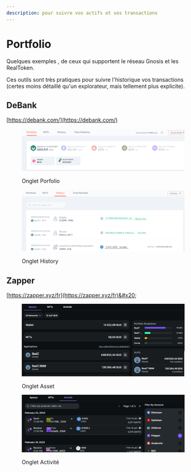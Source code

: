 ```yaml
---
description: pour suivre vos actifs et vos transactions
---
```


# Portfolio

Quelques exemples , de ceux qui supportent le réseau Gnosis et les RealToken.

Ces outils sont très pratiques pour suivre l'historique vos transactions (certes moins détaillé qu'un explorateur, mais tellement plus explicite).

## DeBank

&#x20;                                               [https://debank.com/](https://debank.com/)

<figure><img src="../.gitbook/assets/image (120).png" alt=""><figcaption><p>Onglet Porfolio</p></figcaption></figure>

<figure><img src="../.gitbook/assets/image (52).png" alt=""><figcaption><p>Onglet History</p></figcaption></figure>

## Zapper

&#x20;                                              [https://zapper.xyz/fr](https://zapper.xyz/fr)&#x20;

<figure><img src="../.gitbook/assets/image (187).png" alt=""><figcaption><p>Onglet Asset</p></figcaption></figure>

<figure><img src="../.gitbook/assets/image (186).png" alt=""><figcaption><p>Onglet Activité</p></figcaption></figure>
